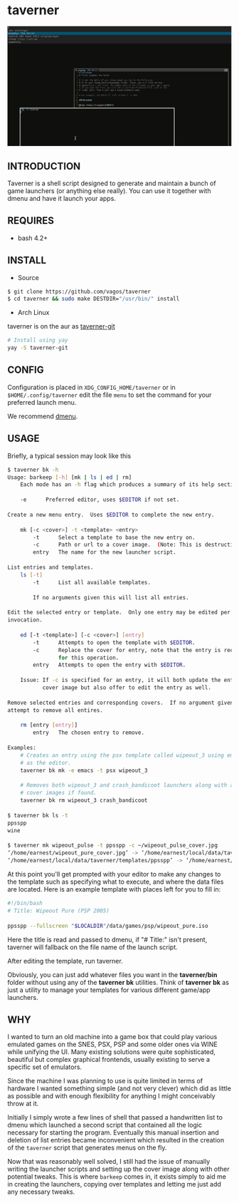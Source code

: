 # taverner

![taverner](taverner.png)

## INTRODUCTION

Taverner is a shell script designed
to generate and maintain a bunch of game launchers (or anything else
really). You can use it together with dmenu and have it 
launch your apps.

## REQUIRES

- bash 4.2+

## INSTALL

* Source

```bash
$ git clone https://github.com/vagos/taverner
$ cd taverner && sudo make DESTDIR="/usr/bin/" install
```

* Arch Linux

taverner is on the aur as [taverner-git](https://aur.archlinux.org/packages/taverner-git)

```bash
# Install using yay
yay -S taverner-git
```

## CONFIG

Configuration is placed in ```XDG_CONFIG_HOME/taverner``` or 
in ```$HOME/.config/taverner``` edit the file ```menu``` to 
set the command for your preferred launch menu. 

We recommend [dmenu](https://github.com/stilvoid/dmenu).


## USAGE

Briefly, a typical session may look like this

```bash
$ taverner bk -h
Usage: barkeep [-h] [mk | ls | ed | rm]
    Each mode has an -h flag which produces a summary of its help section.

    -e      Preferred editor, uses $EDITOR if not set.

Create a new menu entry.  Uses $EDITOR to complete the new entry.

    mk [-c <cover>] -t <template> <entry>
        -t      Select a template to base the new entry on.
        -c      Path or url to a cover image.  (Note: This is destructive)
        entry   The name for the new launcher script.

List entries and templates.
    ls [-t]
        -t      List all available templates.

        If no arguments given this will list all entries.

Edit the selected entry or template.  Only one entry may be edited per
invocation.

    ed [-t <template>] [-c <cover>] [entry]
        -t      Attempts to open the template with $EDITOR.
        -c      Replace the cover for entry, note that the entry is required
                for this operation.
        entry   Attempts to open the entry with $EDITOR.

    Issue: If -c is specified for an entry, it will both update the entries
           cover image but also offer to edit the entry as well.

Remove selected entries and corresponding covers.  If no argument given,
attempt to remove all entires.

    rm [entry [entry]]
        entry   The chosen entry to remove.

Examples:
    # Creates an entry using the psx template called wipeout_3 using emacs
    # as the editor.
    taverner bk mk -e emacs -t psx wipeout_3

    # Removes both wipeout_3 and crash_bandicoot launchers along with any
    # cover images if found.
    taverner bk rm wipeout_3 crash_bandicoot

$ taverner bk ls -t
ppsspp
wine

$ taverner mk wipeout_pulse -t ppsspp -c ~/wipeout_pulse_cover.jpg
‘/home/earnest/wipeout_pure_cover.jpg’ -> ‘/home/earnest/local/data/taverner/covers/wipeout_pure’
‘/home/earnest/local/data/taverner/templates/ppsspp’ -> ‘/home/earnest/local/data/taverner/bin/wipeout_pure’
```

At this point you'll get prompted with your editor to make any changes
to the template such as specifying what to execute, and where the data
files are located. Here is an example template with places left for you
to fill in:

```bash
#!/bin/bash
# Title: Wipeout Pure (PSP 2005)

ppsspp --fullscreen "$LOCALDIR"/data/games/psp/wipeout_pure.iso
```

Here the title is read and passed to dmenu, if "# Title:" isn't present,
taverner will fallback on the file name of the launch script.

After editing the template, run taverner.

Obviously, you can just add whatever files you want in the __taverner/bin__
folder without using any of the __taverner bk__ utilities. 
Think of __taverner bk__ as just a utility to manage your templates for
various different game/app launchers.

## WHY

  I wanted to turn an old machine into a game box that could play various
  emulated games on the SNES, PSX, PSP and some older ones via WINE while
  unifying the UI. Many existing solutions were quite sophisticated,
  beautiful but complex graphical frontends, usually existing to serve a
  specific set of emulators.

  Since the machine I was planning to use is quite limited in terms of
  hardware I wanted something simple (and not very clever) which did as
  little as possible and with enough flexibility for anything I might
  conceivably throw at it.

  Initially I simply wrote a few lines of shell that passed a handwritten
  list to dmenu which launched a second script that contained all the
  logic necessary for starting the program. Eventually this manual
  insertion and deletion of list entries became inconvenient which
  resulted in the creation of the `taverner` script that generates menus
  on the fly.

  Now that was reasonably well solved, I still had the issue of manually
  writing the launcher scripts and setting up the cover image along with
  other potential tweaks. This is where `barkeep` comes in, it exists
  simply to aid me in creating the launchers, copying over templates and
  letting me just add any necessary tweaks.
